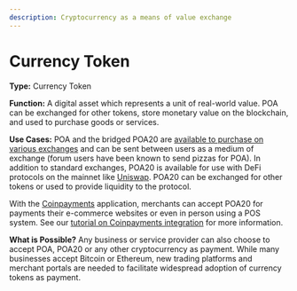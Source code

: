 ```yaml
---
description: Cryptocurrency as a means of value exchange
---
```


# Currency Token

**Type:** Currency Token

**Function:** A digital asset which represents a unit of real-world value. POA can be exchanged for other tokens, store monetary value on the blockchain, and used to purchase goods or services.

**Use Cases:**  POA and the bridged POA20 are [available to purchase on various exchanges](../about-poa-token/poa-and-poa20-exchanges.md) and can be sent between users as a medium of exchange \(forum users have been known to send pizzas for POA\). In addition to standard exchanges, POA20 is available for use with DeFi protocols on the mainnet like [Uniswap](https://uniswap.exchange). POA20 can be exchanged for other tokens or used to provide liquidity to the protocol.

With the [Coinpayments](https://www.coinpayments.net/supported-coins-eth-tokens-payments) application, merchants can accept POA20 for payments their e-commerce websites or even in person using a POS system. See our [tutorial on Coinpayments integration](../accepting-poa-token-payments-with-coinpayments/) for more information.

**What is Possible?** Any business or service provider can also choose to accept POA, POA20 or any other cryptocurrency as payment. While many businesses accept Bitcoin or Ethereum, new trading platforms and merchant portals are needed to facilitate widespread adoption of currency tokens as payment. 

